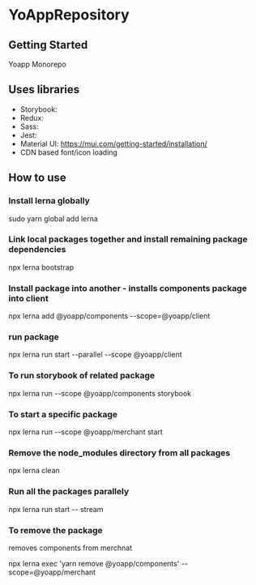 # YoAppRepository

## Getting Started

Yoapp Monorepo

## Uses libraries

- Storybook:
- Redux:
- Sass:
- Jest:
- Material UI: https://mui.com/getting-started/installation/
- CDN based font/icon loading

## How to use

### Install lerna globally

sudo yarn global add lerna

### Link local packages together and install remaining package dependencies

npx lerna bootstrap

### Install package into another - installs components package into client

npx lerna add @yoapp/components --scope=@yoapp/client

### run package

npx lerna run start --parallel --scope @yoapp/client

### To run storybook of related package

npx lerna run --scope @yoapp/components storybook

### To start a specific package

npx lerna run --scope @yoapp/merchant start

### Remove the node_modules directory from all packages

npx lerna clean

### Run all the packages parallely

npx lerna run start -- stream

### To remove the package

removes components from merchnat

npx lerna exec 'yarn remove @yoapp/components' --scope=@yoapp/merchant

